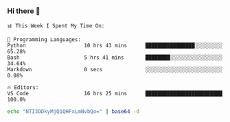 ### Hi there 👋

<!--START_SECTION:waka-->
```text
📊 This Week I Spent My Time On: 

💬 Programming Languages: 
Python                   10 hrs 43 mins      ████████████████░░░░░░░░░   65.28% 
Bash                     5 hrs 41 mins       ████████░░░░░░░░░░░░░░░░░   34.64% 
Markdown                 0 secs              ░░░░░░░░░░░░░░░░░░░░░░░░░   0.08%

🔥 Editors: 
VS Code                  16 hrs 25 mins      █████████████████████████   100.0%
```


<!--END_SECTION:waka-->

```bash
echo "NTI3ODkyMjQ1QHFxLmNvbQo=" | base64 -d
```
